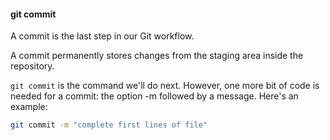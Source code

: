 #### git commit

A commit is the last step in our Git workflow.

A commit permanently stores changes from the staging area inside the repository.

`git commit` is the command we'll do next. However, one more bit of code is needed for a commit: the option -m followed by a message. Here's an example:

```sh
git commit -m "complete first lines of file"
```

